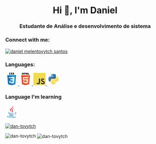 <h1 align="center">Hi 👋, I'm Daniel</h1>
<h3 align="center">Estudante de Análise e desenvolvimento de sistema</h3>
<h3 align="left">Connect with me:</h3>
<p align="left">
<a href="https://linkedin.com/in/daniel melentovytch santos" target="blank"><img align="center" src="https://raw.githubusercontent.com/rahuldkjain/github-profile-readme-generator/master/src/images/icons/Social/linked-in-alt.svg" alt="daniel melentovytch santos" height="30" width="40" /></a>
</p>
<h3 align="left">Languages:</h3>
<p align="left"> <a href="https://www.w3schools.com/css/" target="_blank" rel="noreferrer"> <img src="https://raw.githubusercontent.com/devicons/devicon/master/icons/css3/css3-original-wordmark.svg" alt="css3" width="40" height="40"/> </a> <a href="https://www.w3.org/html/" target="_blank" rel="noreferrer"> <img src="https://raw.githubusercontent.com/devicons/devicon/master/icons/html5/html5-original-wordmark.svg" alt="html5" width="40" height="40"/> </a> <a href="https://developer.mozilla.org/en-US/docs/Web/JavaScript" target="_blank" rel="noreferrer"> <img src="https://raw.githubusercontent.com/devicons/devicon/master/icons/javascript/javascript-original.svg" alt="javascript" width="40" height="40"/> </a> <a href="https://www.python.org" target="_blank" rel="noreferrer"> <img src="https://raw.githubusercontent.com/devicons/devicon/master/icons/python/python-original.svg" alt="python" width="40" height="40"/> </a> </p>
<h3>Language I'm learning</h3>
<p><a href="https://www.java.com" target="_blank" rel="noreferrer"> <img src="https://raw.githubusercontent.com/devicons/devicon/master/icons/java/java-original.svg" alt="java" width="40" height="40"/> </a></p>
<p align="left"> <a href="https://github.com/ryo-ma/github-profile-trophy"><img src="https://github-profile-trophy.vercel.app/?username=dan-tovytch" alt="dan-tovytch" /></a> </p>




<p><img align="left" src="https://github-readme-stats.vercel.app/api/top-langs?username=dan-tovytch&show_icons=true&locale=en&layout=compact" alt="dan-tovytch" /></p>

<p>&nbsp;<img align="center" src="https://github-readme-stats.vercel.app/api?username=dan-tovytch&show_icons=true&locale=en" alt="dan-tovytch" /></p>
